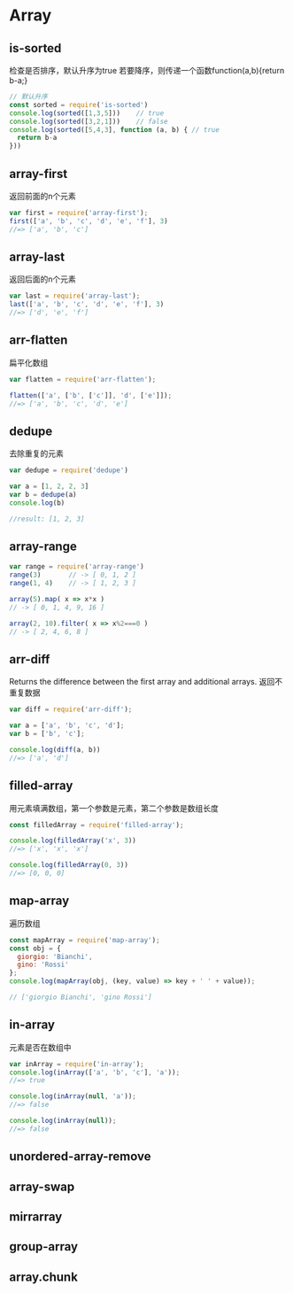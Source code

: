 
# Array

## is-sorted

检查是否排序，默认升序为true
若要降序，则传递一个函数function(a,b){return b-a;}
```javascript
// 默认升序
const sorted = require('is-sorted')
console.log(sorted([1,3,5]))    // true
console.log(sorted([3,2,1]))    // false
console.log(sorted([5,4,3], function (a, b) { // true
  return b-a
}))
```

## array-first

返回前面的n个元素
```javascript
var first = require('array-first');
first(['a', 'b', 'c', 'd', 'e', 'f'], 3)
//=> ['a', 'b', 'c']
```

## array-last

返回后面的n个元素
```javascript
var last = require('array-last');
last(['a', 'b', 'c', 'd', 'e', 'f'], 3)
//=> ['d', 'e', 'f']
```

## arr-flatten

扁平化数组
```javascript
var flatten = require('arr-flatten');

flatten(['a', ['b', ['c']], 'd', ['e']]);
//=> ['a', 'b', 'c', 'd', 'e']
```

## dedupe

去除重复的元素
```javascript
var dedupe = require('dedupe')

var a = [1, 2, 2, 3]
var b = dedupe(a)
console.log(b)

//result: [1, 2, 3]
```

## array-range

```javascript
var range = require('array-range')
range(3)       // -> [ 0, 1, 2 ]
range(1, 4)    // -> [ 1, 2, 3 ]

array(5).map( x => x*x )
// -> [ 0, 1, 4, 9, 16 ]

array(2, 10).filter( x => x%2===0 )
// -> [ 2, 4, 6, 8 ]
```

## arr-diff

Returns the difference between the first array and additional arrays.
返回不重复数据
```javascript
var diff = require('arr-diff');

var a = ['a', 'b', 'c', 'd'];
var b = ['b', 'c'];

console.log(diff(a, b))
//=> ['a', 'd']
```

## filled-array

用元素填满数组，第一个参数是元素，第二个参数是数组长度
```javascript
const filledArray = require('filled-array');

console.log(filledArray('x', 3))
//=> ['x', 'x', 'x']

console.log(filledArray(0, 3))
//=> [0, 0, 0]
```

## map-array

遍历数组
```javascript
const mapArray = require('map-array');
const obj = {
  giorgio: 'Bianchi',
  gino: 'Rossi'
};
console.log(mapArray(obj, (key, value) => key + ' ' + value));

// ['giorgio Bianchi', 'gino Rossi']
```

## in-array

元素是否在数组中
```javascript
var inArray = require('in-array');
console.log(inArray(['a', 'b', 'c'], 'a'));
//=> true

console.log(inArray(null, 'a'));
//=> false

console.log(inArray(null));
//=> false
```

## unordered-array-remove

## array-swap

## mirrarray

## group-array

## array.chunk


